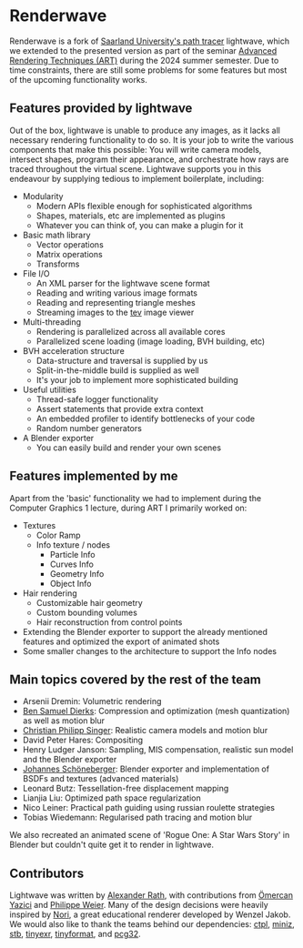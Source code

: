 # Renderwave

Renderwave is a fork of [Saarland University's path tracer](https://graphics.cg.uni-saarland.de/courses/cg1-2023/index.html) lightwave, which we extended to the presented version as part of the seminar [Advanced Rendering Techniques (ART)](https://graphics.cg.uni-saarland.de/courses/art-2024/index.html) during the 2024 summer semester. Due to time constraints, there are still some problems for some features but most of the upcoming functionality works.

## Features provided by lightwave
Out of the box, lightwave is unable to produce any images, as it lacks all necessary rendering functionality to do so.
It is your job to write the various components that make this possible: You will write camera models, intersect shapes, program their appearance, and orchestrate how rays are traced throughout the virtual scene.
Lightwave supports you in this endeavour by supplying tedious to implement boilerplate, including:

* Modularity
  * Modern APIs flexible enough for sophisticated algorithms
  * Shapes, materials, etc are implemented as plugins
  * Whatever you can think of, you can make a plugin for it
* Basic math library
  * Vector operations
  * Matrix operations
  * Transforms
* File I/O
  * An XML parser for the lightwave scene format
  * Reading and writing various image formats
  * Reading and representing triangle meshes
  * Streaming images to the [tev](https://github.com/Tom94/tev) image viewer
* Multi-threading
  * Rendering is parallelized across all available cores
  * Parallelized scene loading (image loading, BVH building, etc)
* BVH acceleration structure
  * Data-structure and traversal is supplied by us
  * Split-in-the-middle build is supplied as well
  * It's your job to implement more sophisticated building
* Useful utilities
  * Thread-safe logger functionality
  * Assert statements that provide extra context
  * An embedded profiler to identify bottlenecks of your code
  * Random number generators
* A Blender exporter
  * You can easily build and render your own scenes
 
## Features implemented by me
Apart from the 'basic' functionality we had to implement during the Computer Graphics 1 lecture, during ART I primarily worked on:
* Textures
  * Color Ramp
  * Info texture / nodes
    * Particle Info
    * Curves Info
    * Geometry Info
    * Object Info
* Hair rendering
  * Customizable hair geometry
  * Custom bounding volumes
  * Hair reconstruction from control points
* Extending the Blender exporter to support the already mentioned features and optimized the export of animated shots 
* Some smaller changes to the architecture to support the Info nodes

## Main topics covered by the rest of the team
* Arsenii Dremin: Volumetric rendering
* [Ben Samuel Dierks](https://github.com/Nasenbaer39): Compression and optimization (mesh quantization) as well as motion blur
* [Christian Philipp Singer](https://github.com/Thunfischpirat): Realistic camera models and motion blur
* David Peter Hares: Compositing
* Henry Ludger Janson: Sampling, MIS compensation, realistic sun model and the Blender exporter
* [Johannes Schöneberger](https://github.com/JoeJoeTV): Blender exporter and implementation of BSDFs and textures (advanced materials)
* Leonard Butz: Tessellation-free displacement mapping
* Lianjia Liu: Optimized path space regularization
* Nico Leiner: Practical path guiding using russian roulette strategies
* Tobias Wiedemann: Regularised path tracing and motion blur

We also recreated an animated scene of 'Rogue One: A Star Wars Story' in Blender but couldn't quite get it to render in lightwave.

## Contributors
Lightwave was written by [Alexander Rath](https://graphics.cg.uni-saarland.de/people/rath.html), with contributions from [Ömercan Yazici](https://graphics.cg.uni-saarland.de/people/yazici.html) and [Philippe Weier](https://graphics.cg.uni-saarland.de/people/weier.html).
Many of the design decisions were heavily inspired by [Nori](https://wjakob.github.io/nori/), a great educational renderer developed by Wenzel Jakob.
We would also like to thank the teams behind our dependencies: [ctpl](https://github.com/vit-vit/CTPL), [miniz](https://github.com/richgel999/miniz), [stb](https://github.com/nothings/stb), [tinyexr](https://github.com/syoyo/tinyexr), [tinyformat](https://github.com/c42f/tinyformat), and [pcg32](https://github.com/wjakob/pcg32).
